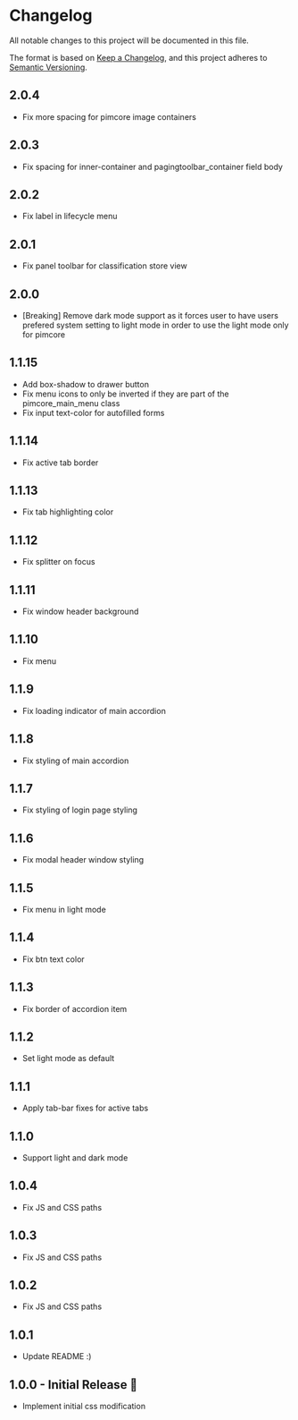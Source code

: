 # Changelog

All notable changes to this project will be documented in this file.

The format is based on [Keep a Changelog](https://keepachangelog.com/en/1.0.0/),
and this project adheres to [Semantic Versioning](https://semver.org/spec/v2.0.0.html).

## 2.0.4

-	Fix more spacing for pimcore image containers

## 2.0.3

-	Fix spacing for inner-container and pagingtoolbar_container field body

## 2.0.2

-	Fix label in lifecycle menu

## 2.0.1

-	Fix panel toolbar for classification store view

## 2.0.0

-	[Breaking] Remove dark mode support as it forces user to have users prefered system setting to light mode in order to use the light mode only for pimcore

## 1.1.15

-	Add box-shadow to drawer button
-   Fix menu icons to only be inverted if they are part of the pimcore_main_menu class
-   Fix input text-color for autofilled forms

## 1.1.14

-	Fix active tab border

## 1.1.13

-	Fix tab highlighting color

## 1.1.12

-	Fix splitter on focus

## 1.1.11

-	Fix window header background

## 1.1.10

-	Fix menu

## 1.1.9

-	Fix loading indicator of main accordion

## 1.1.8

-	Fix styling of main accordion

## 1.1.7

-	Fix styling of login page styling

## 1.1.6

-	Fix modal header window styling

## 1.1.5

-	Fix menu in light mode

## 1.1.4

-	Fix btn text color

## 1.1.3

-	Fix border of accordion item

## 1.1.2

-	Set light mode as default

## 1.1.1

-	Apply tab-bar fixes for active tabs

## 1.1.0

-	Support light and dark mode

## 1.0.4

-	Fix JS and CSS paths

## 1.0.3

-	Fix JS and CSS paths

## 1.0.2

-	Fix JS and CSS paths

## 1.0.1 

-	Update README :)

## 1.0.0 - Initial Release 🎉

-	Implement initial css modification
